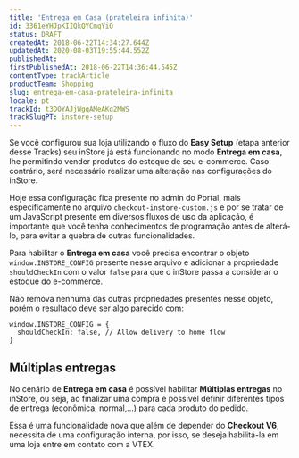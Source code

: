 ```yaml
---
title: 'Entrega em Casa (prateleira infinita)'
id: 3361eYHJpKIIQkQYCmqYiO
status: DRAFT
createdAt: 2018-06-22T14:34:27.644Z
updatedAt: 2020-08-03T19:55:44.552Z
publishedAt: 
firstPublishedAt: 2018-06-22T14:36:44.545Z
contentType: trackArticle
productTeam: Shopping
slug: entrega-em-casa-prateleira-infinita
locale: pt
trackId: t3DOYAJjWgqAMeAKq2MWS
trackSlugPT: instore-setup
---
```


Se você configurou sua loja utilizando o fluxo do __Easy Setup__ (etapa anterior desse Tracks) seu inStore já está funcionando no modo __Entrega em casa__, lhe permitindo vender produtos do estoque de seu e-commerce.
Caso contrário, será necessário realizar uma alteração nas configurações do inStore.

Hoje essa configuração fica presente no admin do Portal, mais especificamente no arquivo `checkout-instore-custom.js` e por se tratar de um JavaScript presente em diversos fluxos de uso da aplicação, é importante que você tenha conhecimentos de programação antes de alterá-lo, para evitar a quebra de outras funcionalidades.

Para habilitar o __Entrega em casa__ você precisa encontrar o objeto `window.INSTORE_CONFIG` presente nesse arquivo e adicionar a propriedade `shouldCheckIn` com o valor `false` para que o inStore passa a considerar o estoque do e-commerce.

Não remova nenhuma das outras propriedades presentes nesse objeto, porém o resultado deve ser algo parecido com:

```
window.INSTORE_CONFIG = {
  shouldCheckIn: false, // Allow delivery to home flow
}
```

## Múltiplas entregas

No cenário de __Entrega em casa__ é possível habilitar __Múltiplas entregas__ no inStore, ou seja, ao finalizar uma compra é possível definir diferentes tipos de entrega (econômica, normal,...) para cada produto do pedido.

Essa é uma funcionalidade nova que além de depender do __Checkout V6__, necessita de uma configuração interna, por isso, se deseja habilitá-la em uma loja entre em contato com a VTEX.
